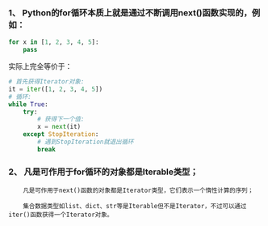 ### 1、 Python的for循环本质上就是通过不断调用next()函数实现的，例如：
```python
for x in [1, 2, 3, 4, 5]:
    pass
```
实际上完全等价于：
```python
# 首先获得Iterator对象:
it = iter([1, 2, 3, 4, 5])
# 循环:
while True:
    try:
        # 获得下一个值:
        x = next(it)
    except StopIteration:
        # 遇到StopIteration就退出循环
        break
```

### 2、 凡是可作用于for循环的对象都是Iterable类型；

        凡是可作用于next()函数的对象都是Iterator类型，它们表示一个惰性计算的序列；

        集合数据类型如list、dict、str等是Iterable但不是Iterator，不过可以通过iter()函数获得一个Iterator对象。
